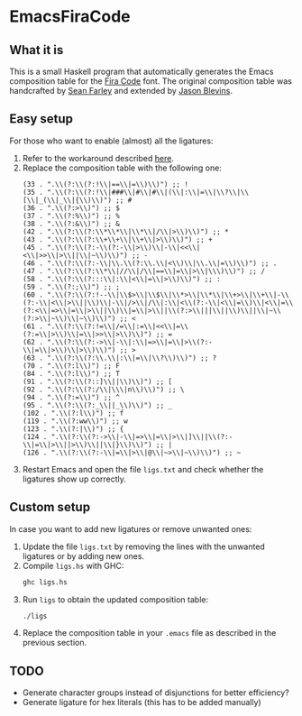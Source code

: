 # EmacsFiraCode

## What it is

This is a small Haskell program that automatically generates the
Emacs composition table for the [Fira
Code](https://github.com/tonsky/FiraCode) font. The original
composition table was handcrafted by [Sean
Farley](https://github.com/seanfarley) and extended by [Jason
Blevins](https://github.com/jrblevin).

## Easy setup

For those who want to enable (almost) all the ligatures:

1. Refer to the workaround described
   [here](https://github.com/tonsky/FiraCode/wiki/Emacs-instructions#using-composition-char-table).
2. Replace the composition table with the following one:
   ``` elisp
   (33 . ".\\(?:\\(?:!\\|==\\|=\\)\\)") ;; !
   (35 . ".\\(?:\\(?:!\\|###\\|#\\|#\\|(\\|:\\|=\\|\\?\\|\\[\\|_(\\|_\\|{\\)\\)") ;; #
   (36 . ".\\(?:>\\)") ;; $
   (37 . ".\\(?:%\\)") ;; %
   (38 . ".\\(?:&\\)") ;; &
   (42 . ".\\(?:\\(?:\\*\\*\\|\\*\\|/\\|>\\)\\)") ;; *
   (43 . ".\\(?:\\(?:\\+\\+\\|\\+\\|>\\)\\)") ;; +
   (45 . ".\\(?:\\(?:-\\(?:-\\|>\\)\\|-\\|<<\\|<\\|>>\\|>\\||\\|~\\)\\)") ;; -
   (46 . ".\\(?:\\(?:-\\|\\.\\(?:\\.\\|<\\)\\|\\.\\|=\\)\\)") ;; .
   (47 . ".\\(?:\\(?:\\*\\|//\\|/\\|==\\|=\\|>\\|\\\)\\)") ;; /
   (58 . ".\\(?:\\(?:::\\|:\\|<\\|=\\|>\\)\\)") ;; :
   (59 . ".\\(?:;\\)") ;; ;
   (60 . ".\\(?:\\(?:!--\\|\\$>\\|\\$\\|\\*>\\|\\*\\|\\+>\\|\\+\\|-\\(?:-\\|<\\|>\\||\\)\\|-\\|/>\\|/\\|:\\|<\\(?:-\\|<\\|=\\)\\|<\\|=\\(?:<\\|=>\\|=\\|>\\||\\)\\|=\\|>\\||\\(?:>\\|||\\||\\)\\||\\|~\\(?:>\\|~\\)\\|~\\)\\)") ;; <
   (61 . ".\\(?:\\(?:!=\\|/=\\|:=\\|<<\\|=\\(?:=\\|>\\)\\|=\\|>>\\|>\\)\\)") ;; =
   (62 . ".\\(?:\\(?:->\\|-\\|:\\|=>\\|=\\|>\\(?:-\\|=\\|>\\)\\|>\\)\\)") ;; >
   (63 . ".\\(?:\\(?:\\.\\|:\\|=\\|\\?\\)\\)") ;; ?
   (70 . ".\\(?:l\\)") ;; F
   (84 . ".\\(?:l\\)") ;; T
   (91 . ".\\(?:\\(?::]\\||\\)\\)") ;; [
   (92 . ".\\(?:\\(?:/\\|\\\|n\\)\\)") ;; \
   (94 . ".\\(?:=\\)") ;; ^
   (95 . ".\\(?:\\(?:_\\||_\\)\\)") ;; _
   (102 . ".\\(?:l\\)") ;; f
   (119 . ".\\(?:ww\\)") ;; w
   (123 . ".\\(?:|\\)") ;; {
   (124 . ".\\(?:\\(?:->\\|-\\|=>\\|=\\|>\\|]\\||\\(?:-\\|=\\|>\\||>\\)\\||\\|}\\)\\)") ;; |
   (126 . ".\\(?:\\(?:-\\|=\\|>\\|@\\|~>\\|~\\)\\)") ;; ~
   ```
3. Restart Emacs and open the file `ligs.txt` and check whether the
   ligatures show up correctly.

## Custom setup

In case you want to add new ligatures or remove unwanted ones:

1. Update the file `ligs.txt` by removing the lines with the
   unwanted ligatures or by adding new ones.
2. Compile `ligs.hs` with GHC:
   ``` bash
   ghc ligs.hs
   ```
3. Run `ligs` to obtain the updated composition table:
   ``` bash
   ./ligs
   ```
4. Replace the composition table in your `.emacs` file as described
   in the previous section.

## TODO

* Generate character groups instead of disjunctions for better
  efficiency?
* Generate ligature for hex literals (this has to be added manually)
